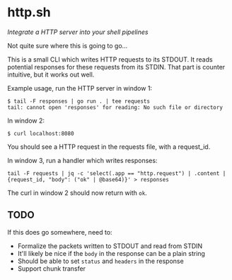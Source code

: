 # http.sh

*Integrate a HTTP server into your shell pipelines*

Not quite sure where this is going to go...

This is a small CLI which writes HTTP requests to its STDOUT. It reads
potential responses for these requests from its STDIN. That part is counter
intuitive, but it works out well.

Example usage, run the HTTP server in window 1:

```
$ tail -F responses | go run . | tee requests
tail: cannot open 'responses' for reading: No such file or directory
```

In window 2:

```
$ curl localhost:8080
```

You should see a HTTP request in the requests file, with a request_id.

In window 3, run a handler which writes responses:

```
tail -F requests | jq -c 'select(.app == "http.request") | .content | {request_id, "body": ("ok" | @base64)}' > responses
```

The curl in window 2 should now return with `ok`.

## TODO

If this does go somewhere, need to:

- Formalize the packets written to STDOUT and read from STDIN
- It'll likely be nice if the `body` in the response can be a plain string
- Should be able to set `status` and `headers` in the response
- Support chunk transfer


